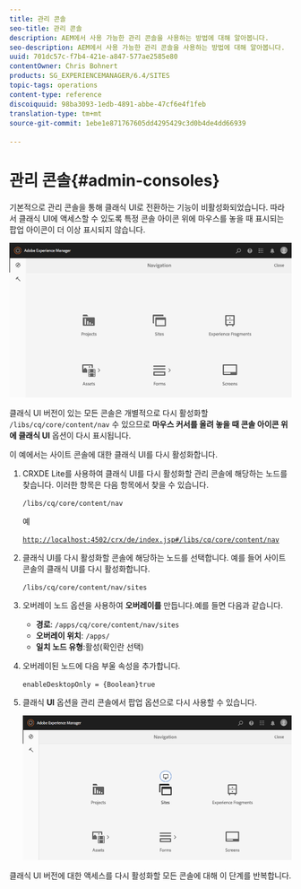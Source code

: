 ```yaml
---
title: 관리 콘솔
seo-title: 관리 콘솔
description: AEM에서 사용 가능한 관리 콘솔을 사용하는 방법에 대해 알아봅니다.
seo-description: AEM에서 사용 가능한 관리 콘솔을 사용하는 방법에 대해 알아봅니다.
uuid: 701dc57c-f7b4-421e-a847-577ae2585e80
contentOwner: Chris Bohnert
products: SG_EXPERIENCEMANAGER/6.4/SITES
topic-tags: operations
content-type: reference
discoiquuid: 98ba3093-1edb-4891-abbe-47cf6e4f1feb
translation-type: tm+mt
source-git-commit: 1ebe1e871767605dd4295429c3d0b4de4dd66939

---
```



# 관리 콘솔{#admin-consoles}

기본적으로 관리 콘솔을 통해 클래식 UI로 전환하는 기능이 비활성화되었습니다. 따라서 클래식 UI에 액세스할 수 있도록 특정 콘솔 아이콘 위에 마우스를 놓을 때 표시되는 팝업 아이콘이 더 이상 표시되지 않습니다.

![screen_shot_2018-03-23at111956](assets/screen_shot_2018-03-23at111956.png)

클래식 UI 버전이 있는 모든 콘솔은 개별적으로 다시 활성화할 `/libs/cq/core/content/nav` 수 있으므로 **마우스 커서를 올려 놓을 때 콘솔 아이콘 위에 클래식 UI** 옵션이 다시 표시됩니다.

이 예에서는 사이트 콘솔에 대한 클래식 UI를 다시 활성화합니다.

1. CRXDE Lite를 사용하여 클래식 UI를 다시 활성화할 관리 콘솔에 해당하는 노드를 찾습니다. 이러한 항목은 다음 항목에서 찾을 수 있습니다.

   `/libs/cq/core/content/nav`

   예

   [ `http://localhost:4502/crx/de/index.jsp#/libs/cq/core/content/nav`](http://localhost:4502/crx/de/index.jsp#/libs/cq/core/content/nav)

1. 클래식 UI를 다시 활성화할 콘솔에 해당하는 노드를 선택합니다. 예를 들어 사이트 콘솔의 클래식 UI를 다시 활성화합니다.

   `/libs/cq/core/content/nav/sites`

1. 오버레이 노드 옵션을 사용하여 **오버레이를** 만듭니다.예를 들면 다음과 같습니다.

   * **경로**: `/apps/cq/core/content/nav/sites`
   * **오버레이 위치**: `/apps/`
   * **일치 노드 유형**:활성(확인란 선택)

1. 오버레이된 노드에 다음 부울 속성을 추가합니다.

   `enableDesktopOnly = {Boolean}true`

1. 클래식 **UI** 옵션을 관리 콘솔에서 팝업 옵션으로 다시 사용할 수 있습니다.

   ![screen_shot_2018-03-23at111924](assets/screen_shot_2018-03-23at111924.png)

클래식 UI 버전에 대한 액세스를 다시 활성화할 모든 콘솔에 대해 이 단계를 반복합니다.
